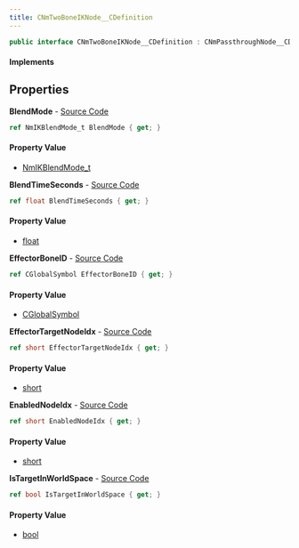 ```yaml
---
title: CNmTwoBoneIKNode__CDefinition
---
```


```csharp
public interface CNmTwoBoneIKNode__CDefinition : CNmPassthroughNode__CDefinition, CNmPoseNode__CDefinition, CNmGraphNode__CDefinition, ISchemaClass<CNmGraphNode__CDefinition>, ISchemaClass<CNmPoseNode__CDefinition>, ISchemaClass<CNmPassthroughNode__CDefinition>, ISchemaClass<CNmTwoBoneIKNode__CDefinition>, ISchemaField, ISchemaClass, INativeHandle
```

#### Implements

## Properties

**BlendMode** - [Source Code](https://github.com/swiftly-solution/swiftlys2/blob/master/managed/src/SwiftlyS2.Generated/Schemas/Interfaces/CNmTwoBoneIKNode__CDefinition.cs#L24)

```csharp
ref NmIKBlendMode_t BlendMode { get; }
```

#### Property Value

- [NmIKBlendMode_t](/docs/api/shared/schemadefinitions/nmikblendmode_t)

**BlendTimeSeconds** - [Source Code](https://github.com/swiftly-solution/swiftlys2/blob/master/managed/src/SwiftlyS2.Generated/Schemas/Interfaces/CNmTwoBoneIKNode__CDefinition.cs#L22)

```csharp
ref float BlendTimeSeconds { get; }
```

#### Property Value

- [float](https://learn.microsoft.com/dotnet/api/system.single)

**EffectorBoneID** - [Source Code](https://github.com/swiftly-solution/swiftlys2/blob/master/managed/src/SwiftlyS2.Generated/Schemas/Interfaces/CNmTwoBoneIKNode__CDefinition.cs#L16)

```csharp
ref CGlobalSymbol EffectorBoneID { get; }
```

#### Property Value

- [CGlobalSymbol](/docs/api/shared/natives/cglobalsymbol)

**EffectorTargetNodeIdx** - [Source Code](https://github.com/swiftly-solution/swiftlys2/blob/master/managed/src/SwiftlyS2.Generated/Schemas/Interfaces/CNmTwoBoneIKNode__CDefinition.cs#L18)

```csharp
ref short EffectorTargetNodeIdx { get; }
```

#### Property Value

- [short](https://learn.microsoft.com/dotnet/api/system.int16)

**EnabledNodeIdx** - [Source Code](https://github.com/swiftly-solution/swiftlys2/blob/master/managed/src/SwiftlyS2.Generated/Schemas/Interfaces/CNmTwoBoneIKNode__CDefinition.cs#L20)

```csharp
ref short EnabledNodeIdx { get; }
```

#### Property Value

- [short](https://learn.microsoft.com/dotnet/api/system.int16)

**IsTargetInWorldSpace** - [Source Code](https://github.com/swiftly-solution/swiftlys2/blob/master/managed/src/SwiftlyS2.Generated/Schemas/Interfaces/CNmTwoBoneIKNode__CDefinition.cs#L26)

```csharp
ref bool IsTargetInWorldSpace { get; }
```

#### Property Value

- [bool](https://learn.microsoft.com/dotnet/api/system.boolean)

